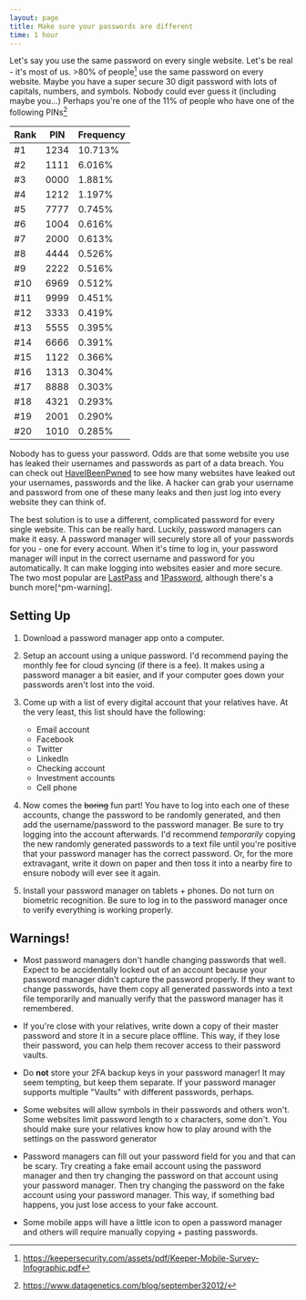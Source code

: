 ```yaml
---
layout: page
title: Make sure your passwords are different
time: 1 hour
---
```

Let's say you use the same password on every single website. Let's be real - it's most of us. >80% of people[^password-study] use the same password on every website. Maybe you have a super secure 30 digit password with lots of capitals, numbers, and symbols. Nobody could ever guess it (including maybe you...) Perhaps you're one of the 11% of people who have one of the following PINs[^datagenics]

|Rank|PIN|Frequency|
|---|---|---|
|#1|  1234|  10.713%|
|#2|  1111|  6.016%|
|#3|  0000|  1.881%|
|#4|  1212|  1.197%|
|#5|  7777|  0.745%|
|#6|  1004|  0.616%|
|#7|  2000|  0.613%|
|#8|  4444|  0.526%|
|#9|  2222|  0.516%|
|#10| 6969|  0.512%|
|#11| 9999|  0.451%|
|#12| 3333|  0.419%|
|#13| 5555|  0.395%|
|#14| 6666|  0.391%|
|#15| 1122|  0.366%|
|#16| 1313|  0.304%|
|#17| 8888|  0.303%|
|#18| 4321|  0.293%|
|#19| 2001|  0.290%|
|#20| 1010|  0.285%|

Nobody has to guess your password. Odds are that some website you use has leaked their usernames and passwords as part of a data breach. You can check out [HaveIBeenPwned][hibp] to see how many websites have leaked out your usernames, passwords and the like. A hacker can grab your username and password from one of these many leaks and then just log into every website they can think of.

The best solution is to use a different, complicated password for every single website. This can be really hard. Luckily, password managers can make it easy. A password manager will securely store all of your passwords for you - one for every account. When it's time to log in, your password manager will input in the correct username and password for you automatically. It can make logging
into websites easier and more secure.  The two most popular are [LastPass][lastpass] and [1Password][1password], although there's a bunch more[^pm-warning].


## Setting Up
1. Download a password manager app onto a computer.
2. Setup an account using a unique password. I'd recommend paying the monthly fee for cloud syncing (if there is a fee). It makes using a password manager a bit easier, and if your computer goes down your passwords aren't lost into the void.
3. Come up with a list of every digital account that your relatives have. At the very least, this list should have the following:
   * Email account
   * Facebook
   * Twitter
   * LinkedIn
   * Checking account
   * Investment accounts
   * Cell phone
4. Now comes the ~~boring~~ fun part! You have to log into each one of these accounts, change the password to be randomly generated, and then add the username/password to the password manager. Be sure to try logging into the account afterwards. I'd recommend *temporarily* copying the new randomly generated passwords to a text file until you're positive that your password manager has the correct password. Or, for the more extravagant, write it down on paper and then toss it into a nearby fire to ensure nobody will ever see it again.

5. Install your password manager on tablets + phones. Do not turn on biometric recognition. Be sure to log in to the password manager once to verify everything is working properly.

## Warnings!
* Most password managers don't handle changing passwords that well. Expect to be accidentally locked out of an account because your password manager didn't capture the password properly.  If they want to change passwords, have them copy all generated passwords into a text file temporarily and manually verify that the password manager has it remembered.

* If you're close with your relatives, write down a copy of their master password and store it in a secure place offline. This way, if they lose their password, you can help them recover access to their password vaults.

* Do **not** store your 2FA backup keys in your password manager! It may seem tempting, but keep them separate. If your password manager supports multiple "Vaults" with different passwords, perhaps.

* Some websites will allow symbols in their passwords and others won't. Some websites limit password length to x characters, some don't. You should make sure your relatives know how to play around with the settings on the password generator

* Password managers can fill out your password field for you and that can be scary. Try creating a fake email account using the password manager and then try changing the password on that account using your password manager. Then try changing the password on the fake account using your password manager. This way, if something bad happens, you just lose access to your fake account.

* Some mobile apps will have a little icon to open a password manager and others will require manually copying + pasting passwords.


[^password-study]: https://keepersecurity.com/assets/pdf/Keeper-Mobile-Survey-Infographic.pdf
[^pm-manager]: There's a whole bunch of very, very bad password managers out
  there that can make you less secure. Be sure that you understand why your password manager is secure. Most password managers have security white-pages and you can Google around for basic primers on password manager security to know what to look for.
[^datagenics]: https://www.datagenetics.com/blog/september32012/

[hibp]: https://haveibeenpwned.com/
[lastpass]: http://www.lastpass.com/
[1password]: https://www.1password.com/
